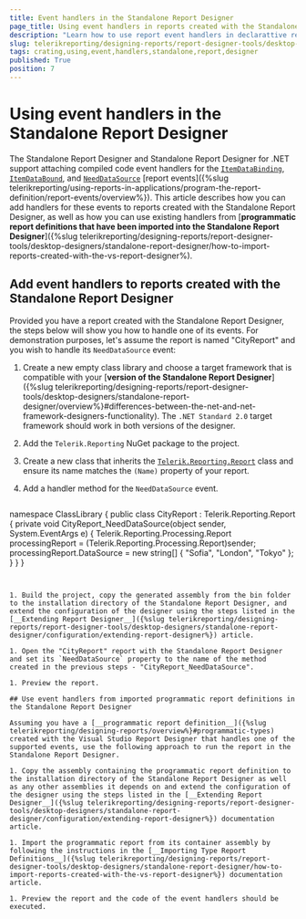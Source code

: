 ```yaml
---
title: Event handlers in the Standalone Report Designer
page_title: Using event handlers in reports created with the Standalone Report Designer
description: "Learn how to use report event handlers in declarattive report definitions created with the Standalone Report Designer."
slug: telerikreporting/designing-reports/report-designer-tools/desktop-designers/standalone-report-designer/using-event-handlers-in-srd
tags: crating,using,event,handlers,standalone,report,designer
published: True
position: 7
---
```


# Using event handlers in the Standalone Report Designer

The Standalone Report Designer and Standalone Report Designer for .NET support attaching compiled code event handlers for the [`ItemDataBinding`](api/telerik.reporting.reportitembase#Telerik_Reporting_ReportItemBase_ItemDataBinding), [`ItemDataBound`](api/telerik.reporting.reportitembase#collapsible-Telerik_Reporting_ReportItemBase_ItemDataBound), and [`NeedDataSource`](api/telerik.reporting.dataitem#Telerik_Reporting_DataItem_NeedDataSource) [report events]({%slug telerikreporting/using-reports-in-applications/program-the-report-definition/report-events/overview%}). This article describes how you can add handlers for these events to reports created with the Standalone Report Designer, as well as how you can use existing handlers from [__programmatic report definitions that have been imported into the Standalone Report Designer__]({%slug telerikreporting/designing-reports/report-designer-tools/desktop-designers/standalone-report-designer/how-to-import-reports-created-with-the-vs-report-designer%).

## Add event handlers to reports created with the Standalone Report Designer

Provided you have a report created with the Standalone Report Designer, the steps below will show you how to handle one of its events. For demonstration purposes, let's assume the report is named "CityReport" and you wish to handle its `NeedDataSource` event:

1. Create a new empty class library and choose a target framework that is compatible with your [__version of the Standalone Report Designer__]({%slug telerikreporting/designing-reports/report-designer-tools/desktop-designers/standalone-report-designer/overview%}#differences-between-the-net-and-net-framework-designers-functionality). The `.NET Standard 2.0` target framework should work in both versions of the designer.

1. Add the `Telerik.Reporting` NuGet package to the project.

1. Create a new class that inherits the [`Telerik.Reporting.Report`](api/telerik.reporting.report) class and ensure its name matches the `(Name)` property of your report.

1. Add a handler method for the `NeedDataSource` event.

	````CSharp
namespace ClassLibrary
	{
		public class CityReport : Telerik.Reporting.Report
		{
			private void CityReport_NeedDataSource(object sender, System.EventArgs e)
			{
				Telerik.Reporting.Processing.Report processingReport = (Telerik.Reporting.Processing.Report)sender;
				processingReport.DataSource = new string[] { "Sofia", "London", "Tokyo" };
			}
		}
	}
````


1. Build the project, copy the generated assembly from the bin folder to the installation directory of the Standalone Report Designer, and extend the configuration of the designer using the steps listed in the [__Extending Report Designer__]({%slug telerikreporting/designing-reports/report-designer-tools/desktop-designers/standalone-report-designer/configuration/extending-report-designer%}) article.

1. Open the "CityReport" report with the Standalone Report Designer and set its `NeedDataSource` property to the name of the method created in the previous steps - "CityReport_NeedDataSource".

1. Preview the report.

## Use event handlers from imported programmatic report definitions in the Standalone Report Designer

Assuming you have a [__programmatic report definition__]({%slug telerikreporting/designing-reports/overview%}#programmatic-types) created with the Visual Studio Report Designer that handles one of the supported events, use the following approach to run the report in the Standalone Report Designer.

1. Copy the assembly containing the programmatic report definition to the installation directory of the Standalone Report Designer as well as any other assemblies it depends on and extend the configuration of the designer using the steps listed in the [__Extending Report Designer__]({%slug telerikreporting/designing-reports/report-designer-tools/desktop-designers/standalone-report-designer/configuration/extending-report-designer%}) documentation article.

1. Import the programmatic report from its container assembly by following the instructions in the [__Importing Type Report Definitions__]({%slug telerikreporting/designing-reports/report-designer-tools/desktop-designers/standalone-report-designer/how-to-import-reports-created-with-the-vs-report-designer%}) documentation article.

1. Preview the report and the code of the event handlers should be executed.
